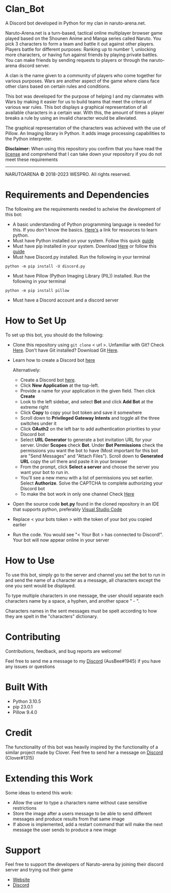 # Clan_Bot
A Discord bot developed in Python for my clan in naruto-arena.net.

Naruto-Arena.net is a turn-based, tactical online multiplayer browser game played based on the Shounen Anime and Manga series called Naruto. You pick 3 characters to form a team and battle it out against other players. Players battle for different purposes: Ranking up to number 1, unlocking more characters, or having fun against friends by playing private battles. You can make friends by sending requests to players or through the naruto-arena discord server.

A clan is the name given to a community of players who come together for various purposes.
Wars are another aspect of the game where clans face other clans based on certain rules and conditions.

This bot was developed for the purpose of helping I and my clanmates with Wars by making it easier for us to build teams that meet the criteria of various war rules. This bot displays a graphical representation of all available characters in a certain war. With this, the amount of times a player breaks a rule by using an invalid character would be alleviated. 

The graphical representation of the characters was achieved with the use of Pillow. An Imaging library in Python. It adds image processing capabilities to the Python interpreter.


**Disclaimer:** When using this repository you confirm that you have read the [license](LICENSE) and comprehend that I can take down your repository if you do not meet these requirements

---
NARUTOARENA © 2018-2023 WESPRO. All rights reserved.


# Requirements and Dependencies
The following are the requirements needed to acheive the development of this bot:

* A basic understanding of Python programming language is needed for this. If you don't know the basics. [Here's](https://www.w3schools.com/python/default.asp) a link for resources to learn python.
* Must have Python installed on your system. Follow this quick [guide](https://phoenixnap.com/kb/how-to-install-python-3-windows)
* Must have pip installed in your system. Download [Here](https://phoenixnap.com/kb/install-pip-windows) or follow this [guide](https://pip.pypa.io/en/stable/installation/)
* Must have Discord.py installed. Run the following in your terminal
```
python -m pip install -U discord.py
```
* Must have Pillow (Python Imaging Library (PIL)) installed. Run the following in your terminal
```
python -m pip install pillow
```
* Must have a Discord account and a discord server


# How to Set Up
To set up this bot, you should do the following:
* Clone this repository using `git clone` < url >. Unfamiliar with Git? Check [Here](https://product.hubspot.com/blog/git-and-github-tutorial-for-beginners). Don't have Git installed? Download Git [Here](https://git-scm.com/downloads). 
* Learn how to create a Discord bot [here](https://www.makeuseof.com/how-to-make-discord-bot/)

   Alternatively:
   * Create a Discord bot [here](https://discord.com/developers/applications).
   * Click **New Application** at the top-left.
   * Provide a name for your application in the given field. Then click **Create**
   * Look to the left sidebar, and select **Bot** and click **Add Bot** at the extreme right
   * Click **Copy** to copy your bot token and save it somewhere
   * Scroll down to **Privileged Gateway Intents** and toggle all the three switches under it
   * Click **OAuth2** on the left bar to add authentication priorities to your Discord bot 
   * Select **URL Generator** to generate a bot invitation URL for your server. Under **Scopes** check **Bot**. Under **Bot Permissions** check the permissions you want the bot to have (Most important for this bot are "Send Messages" and "Attach Files"). Scroll down to **Generated URL** copy the url there and paste it in your browser
   * From the prompt, click **Select a server** and choose the server you want your bot to run in.
   * You'll see a new menu with a list of permissions you set earlier. Select **Authorize**. Solve the CAPTCHA to complete authorizing your Discord bot
   * To make the bot work in only one channel Check [Here](https://unita.co/blog/restrict-bot-to-one-channel/)
* Open the source code **bot.py** found in the cloned repository in an IDE that supports python, preferably [Visual Studio Code](https://code.visualstudio.com/download)
* Replace < your bots token > with the token of your bot you copied earlier
* Run the code. You would see "< Your Bot > has connected to Discord!". Your bot will now appear online in your server


# How to Use
To use this bot, simply go to the server and channel you set the bot to run in and send the name of a character as a message, all characters except the one you sent would be displayed.

To type multiple characters in one message, the user should separate each characters name by a space, a hyphen, and another space " - ".

Characters names in the sent messages must be spelt according to how they are spelt in the "characters" dictionary.


# Contributing
Contributions, feedback, and bug reports are welcome!

Feel free to send me a message to my [Discord](discordapp.com/users/594215301458034714) (AusBee#1945) if you have any issues or questions


# Built With
* Python 3.10.5
* pip 23.0.1
* Pillow 9.4.0


# Credit
The functionality of this bot was heavily inspired by the functionality of a similar project made by Clover. Feel free to send her a message on [Discord](discordapp.com/users/226165431369596928) (Clover#1315)


# Extending this Work
Some ideas to extend this work:
* Allow the user to type a characters name without case sensitive restrictions
* Store the image after a users message to be able to send different messages and produce results from that same image
* If above is implemented, add a restart command that will make the next message the user sends to produce a new image


# Support
Feel free to support the developers of Naruto-arena by joining their discord server and trying out their game
* [Website](https://naruto-arena.net/en)
* [Discord](https://discord.com/invite/yEFaw6f)



